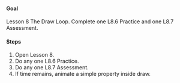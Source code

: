 #### Goal
Lesson 8 The Draw Loop. Complete one L8.6 Practice and one L8.7 Assessment.

#### Steps
1. Open Lesson 8.
2. Do any one L8.6 Practice.
3. Do any one L8.7 Assessment.
4. If time remains, animate a simple property inside draw.
